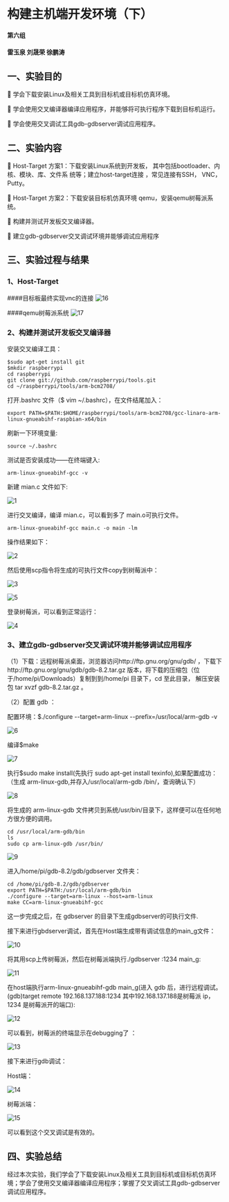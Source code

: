 # 构建主机端开发环境（下）

#### 第六组

#### 雷玉泉  刘晟荣  徐鹏涛



## 一、实验目的
 学会下载安装Linux及相关工具到目标机或目标机仿真环境。 

 学会使用交叉编译器编译应用程序，并能够将可执行程序下载到目标机运行。 

 学会使用交叉调试工具gdb-gdbserver调试应用程序。 


## 二、实验内容

 Host-Target 方案1：下载安装Linux系统到开发板， 其中包括bootloader、内核、模块、库、文件系 统等；建立host-target连接 ，常见连接有SSH， VNC，Putty。 

 Host-Target 方案2：下载安装目标机仿真环境 qemu，安装qemu树莓派系统。 

 构建并测试开发板交叉编译器。 

 建立gdb-gdbserver交叉调试环境并能够调试应用程序

## 三、实验过程与结果

### 1、Host-Target

####目标板最终实现vnc的连接
![16](16.png)

####qemu树莓派系统
![17](17.png)


### 2、构建并测试开发板交叉编译器 
安装交叉编译工具：
```
$sudo apt-get install git  
$mkdir raspberrypi   
cd raspberrypi 
git clone git://github.com/raspberrypi/tools.git 
cd ~/raspberrypi/tools/arm-bcm2708/ 
```
打开.bashrc 文件（$ vim ~/.bashrc），在文件结尾加入：
```
export PATH=$PATH:$HOME/raspberrypi/tools/arm-bcm2708/gcc-linaro-arm-linux-gnueabihf-raspbian-x64/bin 
```
刷新一下环境变量:
```
source ~/.bashrc
```
测试是否安装成功——在终端键入:
```
arm-linux-gnueabihf-gcc -v 
```
新建 mian.c 文件如下:

![1](1.png)

进行交叉编译，编译 mian.c，可以看到多了 main.o可执行文件。 
```
arm-linux-gnueabihf-gcc main.c -o main -lm 
```
操作结果如下：

![2](2.png)

然后使用scp指令将生成的可执行文件copy到树莓派中：

![3](3.png)

![5](5.png)

登录树莓派，可以看到正常运行：

![4](4.png)

### 3、建立gdb-gdbserver交叉调试环境并能够调试应用程序

（1）下载：远程树莓派桌面，浏览器访问http://ftp.gnu.org/gnu/gdb/ ，下载下http://ftp.gnu.org/gnu/gdb/gdb-8.2.tar.gz 版本，将下载的压缩包（位于/home/pi/Downloads）复制到到/home/pi 目录下，cd 至此目录， 解压安装包 tar xvzf gdb-8.2.tar.gz 。

（2）配置 gdb ：

配置环境：$./configure --target=arm-linux --prefix=/usr/local/arm-gdb -v 

![6](6.png)

编译$make

![7](7.png)

执行$sudo make install(先执行 sudo apt-get install texinfo),如果配置成功：（生成 arm-linux-gdb,并存入/usr/local/arm-gdb /bin/，查询确认下） 

![8](8.png)

将生成的 arm-linux-gdb 文件拷贝到系统/usr/bin/目录下，这样便可以在任何地方很方便的调用。  
```
cd /usr/local/arm-gdb/bin 
ls 
sudo cp arm-linux-gdb /usr/bin/ 
```
![9](9.png)

进入/home/pi/gdb-8.2/gdb/gdbserver 文件夹： 
```
cd /home/pi/gdb-8.2/gdb/gdbserver 
export PATH=$PATH:/usr/local/arm-gdb/bin 
./configure --target=arm-linux --host=arm-linux 
make CC=arm-linux-gnueabihf-gcc
```

这一步完成之后，在 gdbserver 的目录下生成gdbserver的可执行文件. 

接下来进行gbdserver调试，首先在Host端生成带有调试信息的main_g文件：

![10](10.png)

将其用scp上传树莓派，然后在树莓派端执行./gdbserver :1234 main_g:

![11](11.png)

在host端执行arm-linux-gnueabihf-gdb main_g(进入 gdb 后，进行远程调试。(gdb)target remote 192.168.137.188:1234  其中192.168.137.188是树莓派 ip，1234 是树莓派开的端口):

![12](12.jpg)

可以看到，树莓派的终端显示在debugging了 ：

![13](13.jpg)

接下来进行gdb调试：

Host端：

![14](14.jpg)

树莓派端：

![15](15.jpg)

可以看到这个交叉调试是有效的。 

## 四、实验总结

经过本次实验，我们学会了下载安装Linux及相关工具到目标机或目标机仿真环境；学会了使用交叉编译器编译应用程序；掌握了交叉调试工具gdb-gdbserver调试应用程序。 


